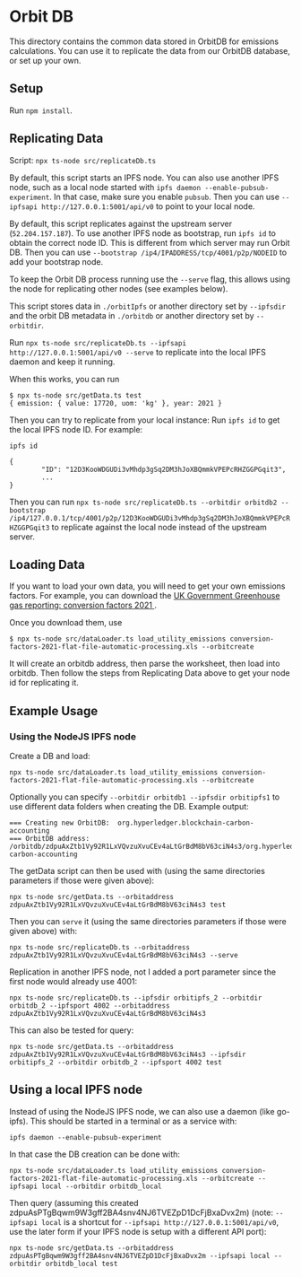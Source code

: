 # Orbit DB

This directory contains the common data stored in OrbitDB for emissions calculations.  You can use it to replicate the data from our OrbitDB database, or set up your own.

## Setup

Run `npm install`.

## Replicating Data

Script: `npx ts-node src/replicateDb.ts`

By default, this script starts an IPFS node.  You can also use another IPFS node, such as a local node started with `ipfs daemon --enable-pubsub-experiment`.  In that case, make sure you enable `pubsub`.  Then you can use `--ipfsapi http://127.0.0.1:5001/api/v0` to point to your local node.

By default, this script replicates against the upstream server (`52.204.157.187`).  To use another IPFS node as bootstrap, run `ipfs id` to obtain the correct node ID.  This is different from which server may run Orbit DB.  Then you can use `--bootstrap /ip4/IPADDRESS/tcp/4001/p2p/NODEID` to add your bootstrap node.

To keep the Orbit DB process running use the `--serve` flag, this allows using the node for replicating other nodes (see examples below).

This script stores data in `./orbitIpfs` or another directory set by `--ipfsdir` and the orbit DB metadata in `./orbitdb` or another directory set by `--orbitdir`.

Run `npx ts-node src/replicateDb.ts --ipfsapi http://127.0.0.1:5001/api/v0 --serve` to replicate into the local IPFS daemon and keep it running.

When this works, you can run

```
$ npx ts-node src/getData.ts test
{ emission: { value: 17720, uom: 'kg' }, year: 2021 }
```

Then you can try to replicate from your local instance: Run `ipfs id` to get the local IPFS node ID. For example:
```
ipfs id

{
        "ID": "12D3KooWDGUDi3vMhdp3gSq2DM3hJoXBQmmkVPEPcRHZGGPGqit3",
        ... 
}

```

Then you can run `npx ts-node src/replicateDb.ts --orbitdir orbitdb2 --bootstrap /ip4/127.0.0.1/tcp/4001/p2p/12D3KooWDGUDi3vMhdp3gSq2DM3hJoXBQmmkVPEPcRHZGGPGqit3` to replicate against the local node instead of the upstream server.

## Loading Data

If you want to load your own data, you will need to get your own emissions factors.  For example, you can download the [UK Government Greenhouse gas reporting: conversion factors 2021
](https://www.gov.uk/government/publications/greenhouse-gas-reporting-conversion-factors-2021).

Once you download them, use

```
$ npx ts-node src/dataLoader.ts load_utility_emissions conversion-factors-2021-flat-file-automatic-processing.xls --orbitcreate
```

It will create an orbitdb address, then parse the worksheet, then load into orbitdb.  Then follow the steps from Replicating Data above to get your node id for replicating it.

## Example Usage

### Using the NodeJS IPFS node

Create a DB and load:
```
npx ts-node src/dataLoader.ts load_utility_emissions conversion-factors-2021-flat-file-automatic-processing.xls --orbitcreate
```

Optionally you can specify `--orbitdir orbitdb1 --ipfsdir orbitipfs1` to use different data folders when creating the DB.
Example output:
```
=== Creating new OrbitDB:  org.hyperledger.blockchain-carbon-accounting
=== OrbitDB address: /orbitdb/zdpuAxZtb1Vy92R1LxVQvzuXvuCEv4aLtGrBdM8bV63ciN4s3/org.hyperledger.blockchain-carbon-accounting
```

The getData script can then be used with (using the same directories parameters if those were given above):
```
npx ts-node src/getData.ts --orbitaddress zdpuAxZtb1Vy92R1LxVQvzuXvuCEv4aLtGrBdM8bV63ciN4s3 test
```

Then you can `serve` it (using the same directories parameters if those were given above) with:
```
npx ts-node src/replicateDb.ts --orbitaddress zdpuAxZtb1Vy92R1LxVQvzuXvuCEv4aLtGrBdM8bV63ciN4s3 --serve
```

Replication in another IPFS node, not I added a port parameter since the first node would already use 4001:
```
npx ts-node src/replicateDb.ts --ipfsdir orbitipfs_2 --orbitdir orbitdb_2 --ipfsport 4002 --orbitaddress zdpuAxZtb1Vy92R1LxVQvzuXvuCEv4aLtGrBdM8bV63ciN4s3
```

This can also be tested for query:
```
npx ts-node src/getData.ts --orbitaddress zdpuAxZtb1Vy92R1LxVQvzuXvuCEv4aLtGrBdM8bV63ciN4s3 --ipfsdir orbitipfs_2 --orbitdir orbitdb_2 --ipfsport 4002 test
```

## Using a local IPFS node

Instead of using the NodeJS IPFS node, we can also use a daemon (like go-ipfs). This should be started in a terminal or as a service with:
```
ipfs daemon --enable-pubsub-experiment
```

In that case the DB creation can be done with:
```
npx ts-node src/dataLoader.ts load_utility_emissions conversion-factors-2021-flat-file-automatic-processing.xls --orbitcreate --ipfsapi local --orbitdir orbitdb_local
```

Then query (assuming this created zdpuAsPTgBqwm9W3gff2BA4snv4NJ6TVEZpD1DcFjBxaDvx2m) (note: `--ipfsapi local` is a shortcut for `--ipfsapi http://127.0.0.1:5001/api/v0`, use the later form if your IPFS node is setup with a different API port):
```
npx ts-node src/getData.ts --orbitaddress zdpuAsPTgBqwm9W3gff2BA4snv4NJ6TVEZpD1DcFjBxaDvx2m --ipfsapi local --orbitdir orbitdb_local test
```
